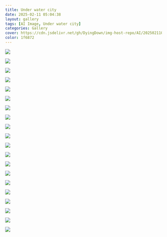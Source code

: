 ```yaml
---
title: Under water city
date: 2025-02-11 05:04:38
layout: gallery
tags: [AI Image, Under water city]
categories: Gallery
cover: https://cdn.jsdelivr.net/gh/DyingDown/img-host-repo/AI/202502110506153.png
color: 1f6872
---
```


![](https://cdn.jsdelivr.net/gh/DyingDown/img-host-repo/AI/202502110506153.png)

![](https://cdn.jsdelivr.net/gh/DyingDown/img-host-repo/AI/202502110508344.png)

![](https://cdn.jsdelivr.net/gh/DyingDown/img-host-repo/AI/202502110509150.png)

![](https://cdn.jsdelivr.net/gh/DyingDown/img-host-repo/AI/202502110509992.png)

![](https://cdn.jsdelivr.net/gh/DyingDown/img-host-repo/AI/202502110512982.png)

![](https://cdn.jsdelivr.net/gh/DyingDown/img-host-repo/202502161339872.png)

![](https://cdn.jsdelivr.net/gh/DyingDown/img-host-repo/AI/202502110509882.png)

![](https://cdn.jsdelivr.net/gh/DyingDown/img-host-repo/AI/202502110513243.png)

![](https://cdn.jsdelivr.net/gh/DyingDown/img-host-repo/AI/202502110510794.png)

![](https://cdn.jsdelivr.net/gh/DyingDown/img-host-repo/AI/202502110510366.png)

![](https://cdn.jsdelivr.net/gh/DyingDown/img-host-repo/AI/202502110513243.png)

![](https://cdn.jsdelivr.net/gh/DyingDown/img-host-repo/AI/202502110512544.png)

![](https://cdn.jsdelivr.net/gh/DyingDown/img-host-repo/AI/202502110511897.png)

![](https://cdn.jsdelivr.net/gh/DyingDown/img-host-repo/AI/202502110511117.png)

![](https://cdn.jsdelivr.net/gh/DyingDown/img-host-repo/AI/202502110515714.png)

![](https://cdn.jsdelivr.net/gh/DyingDown/img-host-repo/AI/202502110515143.png)

![](https://cdn.jsdelivr.net/gh/DyingDown/img-host-repo/AI/202502110516660.png)

![](https://cdn.jsdelivr.net/gh/DyingDown/img-host-repo/AI/202502110516661.png)

![](https://cdn.jsdelivr.net/gh/DyingDown/img-host-repo/AI/202502110516272.png)

![](https://cdn.jsdelivr.net/gh/DyingDown/img-host-repo/AI/202502110517828.png)